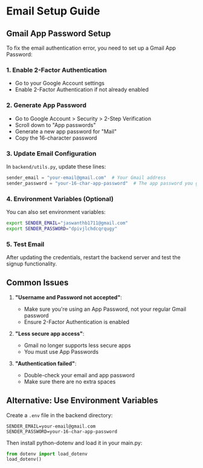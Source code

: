 # Email Setup Guide

## Gmail App Password Setup

To fix the email authentication error, you need to set up a Gmail App Password:

### 1. Enable 2-Factor Authentication
- Go to your Google Account settings
- Enable 2-Factor Authentication if not already enabled

### 2. Generate App Password
- Go to Google Account > Security > 2-Step Verification
- Scroll down to "App passwords"
- Generate a new app password for "Mail"
- Copy the 16-character password

### 3. Update Email Configuration
In `backend/utils.py`, update these lines:
```python
sender_email = "your-email@gmail.com"  # Your Gmail address
sender_password = "your-16-char-app-password"  # The app password you generated
```

### 4. Environment Variables (Optional)
You can also set environment variables:
```bash
export SENDER_EMAIL="jaswanthb1711@gmail.com"
export SENDER_PASSWORD="dpivjlchdcqrqugy"
```

### 5. Test Email
After updating the credentials, restart the backend server and test the signup functionality.

## Common Issues

1. **"Username and Password not accepted"**: 
   - Make sure you're using an App Password, not your regular Gmail password
   - Ensure 2-Factor Authentication is enabled

2. **"Less secure app access"**: 
   - Gmail no longer supports less secure apps
   - You must use App Passwords

3. **"Authentication failed"**:
   - Double-check your email and app password
   - Make sure there are no extra spaces

## Alternative: Use Environment Variables

Create a `.env` file in the backend directory:
```
SENDER_EMAIL=your-email@gmail.com
SENDER_PASSWORD=your-16-char-app-password
```

Then install python-dotenv and load it in your main.py:
```python
from dotenv import load_dotenv
load_dotenv()
``` 